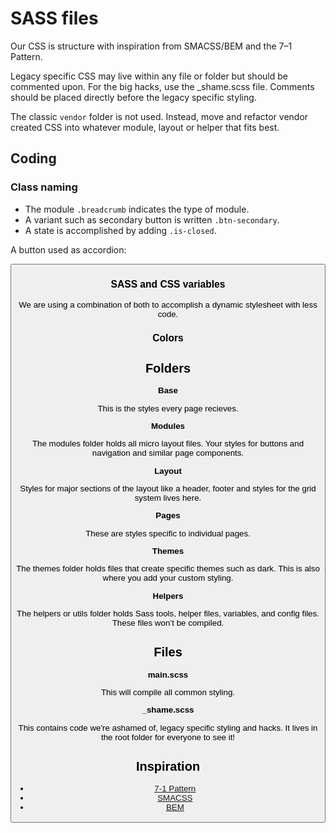# SASS files

Our CSS is structure with inspiration from SMACSS/BEM and the 7–1 Pattern.

Legacy specific CSS may live within any file or folder but should be commented upon. For the big hacks, use the \_shame.scss file. Comments should be placed directly before the legacy specific styling.

The classic `vendor` folder is not used. Instead, move and refactor vendor created CSS into whatever module, layout or helper that fits best.

## Coding
### Class naming

- The module `.breadcrumb` indicates the type of module. 
- A variant such as secondary button is written `.btn-secondary`. 
- A state is accomplished by adding `.is-closed`. 

A button used as accordion:

<button class="accordion is-closed">

### SASS and CSS variables

We are using a combination of both to accomplish a dynamic stylesheet with less code.
### Colors


## Folders

**Base**

This is the styles every page recieves.

**Modules**

The modules folder holds all micro layout files. Your styles for buttons and navigation and similar page components.

**Layout**

Styles for major sections of the layout like a header, footer and styles for the grid system lives here.

**Pages**

These are styles specific to individual pages.

**Themes**

The themes folder holds files that create specific themes such as dark. This is also where you add your custom styling.

**Helpers**

The helpers or utils folder holds Sass tools, helper files, variables, and config files. These files won’t be compiled.

## Files

**main.scss**

This will compile all common styling.

**_shame.scss**

This contains code we're ashamed of, legacy specific styling and hacks. It lives in the root folder for everyone to see it!


## Inspiration

- [7-1 Pattern](https://sass-guidelin.es/#the-7-1-pattern)
- [SMACSS](http://smacss.com/book/)
- [BEM](https://en.bem.info/)
